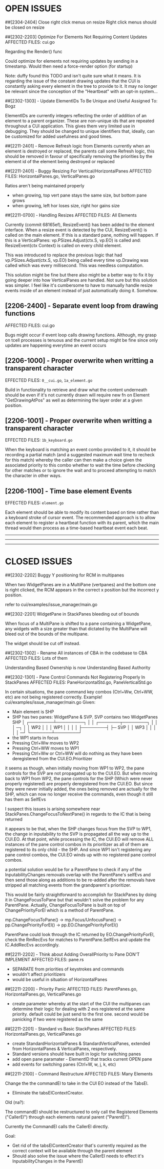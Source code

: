 <!---
This issues file is used to document issues within this fold. 
 - To close an issue move the issue to a subheader of the CLOSED ISSUES section
 - To open an issue: 
   - calculate a unique issue number from today's date:
      YYMM-DDff
      - where YY is rightmost digits of the year (2007=07)
      -       MM is the month
      -       DD is the month's day 
      -       ff is your favourite number between 00-99
      - ensure that your issue number is unique, if it is not, get a new favourite
        number
   - add the your issue to the OPEN ISSUES section with the following layout:

# [YOUR-ISSUE-NO.] - Your Issue Title
Your issue description... 
---> 

# OPEN ISSUES

##[2304-2404] Close right click menus on resize
Right click menus should be closed on resize

##[2302-2203] Optimize For Elements Not Requiring Content Updates
AFFECTED FILES: cui.go

Regarding the Render() func

Could optimize for elements not requiring updates by sending in a timestamp.
Would then need a force-render option (for startup)

Note: duffy found this TODO and isn't quite sure what it means. It is regarding
the issue of the constant drawing updates that the CUI is constantly asking
every element in the tree to provide to it. It may no longer be relevant since
the conception of the "Heartbeat" with an opt-in system...

##[2302-1303] - Update ElementIDs To Be Unique and Useful 
Assigned To: Bogz

ElementIDs are currently integers reflecting the order of addition of an element
to a parent organizer. These are non-unique ids that are repeated throughout a
CUI application. This gives them very limited use in debugging.
They should be changed to unique identifiers that, ideally, can be customized
for added usefulness and good times.

##[2211-2401] - Remove Refresh logic from Elements
currently when an element is destroyed or replaced, the parents call some
Refresh logic, this should be removed in favour of specifically removing the
priorities by the element id of the element being destroyed or replaced


##[2211-2401] - Buggy Resizing For Vertical/HorizontalPanes
AFFECTED FILES: HorizontalPanes.go, VerticalPanes.go

Ratios aren't being maintained properly
  - when growing, top vert pane stays the same size, but bottom pane grows
  - when growing, left hor loses size, right hor gains size


##[2211-0700] - Handling Resizes
AFFECTED FILES: All Elements

Currently (commit 68165ef), ResizeEvent() has been added to the element
interface. When a resize event is detected by the CUI, ResizeEvent() is called
on the main element. If this is a standard pane, nothing will happen. If this is
a VerticalPanes: 
vp.PSizes.Adjust(ctx.S, vp.EO)
is called and:
ResizeEvent(ctx Context) 
is called on every child element.

This was introduced to replace the previous logic that had 	vp.PSizes.Adjust(ctx.S, vp.EO)
being called every time vp.Drawing was called which was every millisecond. This
was needless computation.

This solution might be fine but there also might be a better way to fix it by
going deeper into how VerticalPanes are handled. Not sure but this solution was
simpler.
I feel like it's cumbersome to have to manually handle resize events inside of
an element instead of just automatically doing it. Somehow.



## [2206-2400] - Separate event loop from drawing functions
AFFECTED FILES: cui.go

Bugs might occur if event loop calls drawing functions. Although, my grasp on
tcell processes is tenuous and the current setup might be fine since only
updates are happening everytime an event occurs

## [2206-1000] - Proper overwrite when writting a transparent character 
EFFECTED FILES: `0__cui.go`, `1a_element.go`

Build in functionality to retrieve and draw what the content underneath
should be even if it's not currently drawn will require new fn on Element
"GetDrawingAtPos" as well as determining the layer order at a given position.


## [2206-1001] - Proper overwrite when writting a transparent character 
EFFECTED FILES: `1b_keyboard.go`

When the keyboard is matching an event combo provided to it, it should be
recording a partial match (and a suggested maximum wait time to recheck for this
match) whereby the caller can then make a choice given the associated priority
to this combo whether to wait the time before checking for other matches or to
ignore the wait and to proceed attempting to match the character in other ways.  


## [2206-1100] - Time base element Events
EFFECTED FILES: `element.go`

Each element should be able to modify its content based on time rather than a
keyboard stroke of cursor event. The recommended approach is to allow each
element to register a heartbeat function with its parent, which the main thread
would then process as a time-based heartbeat event each beat.

--------------------------------------------------------------------------------
--------------------------------------------------------------------------------
--------------------------------------------------------------------------------

# CLOSED ISSUES

##[2302-2202] Buggy Y positioning for RCM in multipanes

When two WidgetPanes are in a MultiPane (vertpanes) and the bottom one is right
clicked, the RCM appears in the correct x position but the incorrect y position.

refer to cui/examples/issue_manager/main.go


##[2302-2201] WidgetPane in StackPanes bleeding out of bounds

When focus of a MultiPane is shifted to a pane containing a WidgetPane, any
widgets with a size greater than that dictated by the MultiPane will bleed out
of the bounds of the multipane.

The widget should be cut off instead.


##[2302-1302] - Rename All instances of CBA in the codebase to CBA
AFFECTED FILES: Lots of them

Understanding Based Ownership is now Understanding Based Authority

##[2302-1301] - Pane Control Commands Not Registering Properly In StackPanes
AFFECTED FILES: PaneHorizontalStd.go, PaneVerticalStd.go

In certain situations, the pane command key combos (Ctrl+Ww, Ctrl+WW, etc) are
not being registered correctly.
Example! cui/examples/issue_manager/main.go
Given:
- Main element is SHP
- SHP has two panes: WidgetPane & SVP. SVP contains two WidgetPanes
         SHP
          │
 ┌────────┴─────────┐
 │                  │
  ┌───────┬────────┐
  │       │        │ ─┐
  │       │  WP2   │  │
  │ WP1   │        │  │
  │       ├────────┤  ├─ SVP
  │       │  WP3   │  │
  │       │        │ ─┘
  └───────┴────────┘
- the WP1 starts in focus
- Pressing Ctrl+Ww moves to WP2
- Pressing Ctrl+WW moves to WP1
- Pressing Ctrl+Ww or Ctrl+WW will do nothing as they have been deregistered
  from the CUI.EO.Prioritizer

it seems as though, when initially moving from WP1 to WP2, the pane controls for
the SVP are not propagated up to the CUI.EO. But when moving back to WP1 from
WP2, the pane controls for the SHP (Which were never properly registered) are
properly deregistered from the CUI.EO. But since they were never initially
added, the ones being removed are actually for the SHP, which can now no longer
receive the commands, even though it still has them as SelfEvs

I suspect this issues is arising somewhere near
StackPanes.ChangeFocusToNextPane() in regards to the IC that is being returned 

it appears to be that, when the SHP changes focus from the SVP to WP1, the change in
inputability to the SVP is propagated all the way up to the CUI.EO. At that
point, while processing the IC, the CUI.EO will remove ALL instances of the pane
control combos in its prioritizer as all of them are registered to its only
child - the SHP. And since WP1 isn't registering any pane
control combos, the CUI.EO winds up with no registered pane control combos.

a potential solution would be for a ParentPane to check if any of the
InputabilityChanges removals overlap with the ParentPane's selfEvs and then send
those along as additions to be re-added after the removals have stripped all
matching events from the grandparent's prioritizer. 

This would be fairly straightforward to accomplish for StackPanes by doing it in
ChangeFocusToPane but that wouldn't solve the problem for any ParentPane.
Actually, ChangeFocusToPane is built on top of ChangePriorityForEl which is a
method of ParentPane. 

mp.ChangeFocusToPane() 
   -> mp.Focus/UnfocusPane() 
         -> pp.ChangePriorityForEl() 
               -> pp.EO.ChangePriorityForEl()

ParentPane could look through the IC returned by EO.ChangePriorityForEl, check
the RmRecEvs for matches to ParentPane.SelfEvs and update the IC.AddRecEvs
accordingly.

##[2211-2202] - Think about Adding OverallPriority to Pane
DON'T IMPLEMENT
AFFECTED FILES: pane.rs

- SEPARATE from priorities of keystrokes and commands
- wouldn't affect prioritizers
- would be useful in situation of HorizontalPanes

##[2211-2200] - Priority Panic
AFFECTED FILES: ParentPanes.go, HorizontalPanes.go, VerticalPanes.go

- create parameter whereby at the start of the CUI the multipanes can determine
  their logic for dealing with 2 evs registered at the same priority. default
  could be just send to the first one. second would be panicking if two were
  registered as the same

##[2211-2201] - Standard vs Basic StackPanes
AFFECTED FILES: HorizontalPanes.go, VerticalPanes.go

- create StandardHorizontalPanes & StandardVerticalPanes, extended from
  HorizontalPanes & VerticalPanes, respectively.
- Standard versions should have built in logic for switching panes
- add open pane paramater - ElementID that tracks current OPEN pane
- add events for switching panes (Ctrl+W, w, j, k, etc)

##[2211-2100] - Command Restructure 
AFFECTED FILES: Many Elements

Change the the commandEl to take in the CUI EO instead of the TabsEl. 
- Eliminate the tabsElContextCreator. 

Old (na?):

The commandEl should be restructured to only call the Registered Elements
("CallerEl") through each elements natural parent ("ParentEl").

Currently the CommandEl calls the CallerEl directly. 

Goal: 
 - Get rid of the tabsElContextCreator that's currently required as the correct
   context will be available through the parent element
 - Should also solve the issue where the CallerEl needs to effect it's
   InputabilityChanges in the ParentEl


